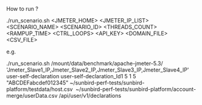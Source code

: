 How to run ?

./run_scenario.sh <JMETER_HOME> <JMETER_IP_LIST> <SCENARIO_NAME> <SCENARIO_ID> <THREADS_COUNT> <RAMPUP_TIME> <CTRL_LOOPS> <API_KEY> <DOMAIN_FILE> <CSV_FILE> <pathPrefix>


e.g.

./run_scenario.sh /mount/data/benchmark/apache-jmeter-5.3/ 'Jmeter_Slave1_IP,Jmeter_Slave2_IP,Jmeter_Slave3_IP,Jmeter_Slave4_IP' user-self-declaration user-self-declaration_Id1 5 1 5 "ABCDEFabcdef012345" ~/sunbird-perf-tests/sunbird-platform/testdata/host.csv  ~/sunbird-perf-tests/sunbird-platform/account-merge/userData.csv /api/user/v1/declarations

